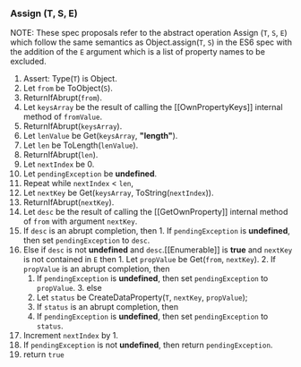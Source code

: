 ### Assign (T, S, E) ###

NOTE: These spec proposals refer to the abstract operation Assign (`T`, `S`, `E`) which follow the same semantics as Object.assign(`T`, `S`) in the ES6 spec with the addition of the `E` argument which is a list of property names to be excluded.

1. Assert: Type(`T`) is Object.
2. Let `from` be ToObject(`S`).
3. ReturnIfAbrupt(`from`).
4. Let `keysArray` be the result of calling the [[OwnPropertyKeys]] internal method of `fromValue`.
5. ReturnIfAbrupt(`keysArray`).
6. Let `lenValue` be Get(`keysArray`, __"length"__).
7. Let `len` be ToLength(`lenValue`).
8. ReturnIfAbrupt(`len`).
9. Let `nextIndex` be 0.
10. Let `pendingException` be __undefined__.
11. Repeat while `nextIndex` < `len`,
  1. Let `nextKey` be Get(`keysArray`, ToString(`nextIndex`)).
  2. ReturnIfAbrupt(`nextKey`).
  3. Let `desc` be the result of calling the [[GetOwnProperty]] internal method of `from` with argument `nextKey`.
  4. If `desc` is an abrupt completion, then
    1. If `pendingException` is __undefined__, then set `pendingException` to `desc`.
  5. Else if `desc` is not __undefined__ and `desc`.[[Enumerable]] is __true__ and `nextKey` is not contained in `E` then
    1. Let `propValue` be Get(`from`, `nextKey`).
    2. If `propValue` is an abrupt completion, then
      1. If `pendingException` is __undefined__, then set `pendingException` to `propValue`.
    3. else
      1. Let `status` be CreateDataProperty(`T`, `nextKey`, `propValue`);
      2. If `status` is an abrupt completion, then
        1. If `pendingException` is __undefined__, then set `pendingException` to `status`.
  6. Increment `nextIndex` by 1.
12. If `pendingException` is not __undefined__, then return `pendingException`.
13. return `true`
